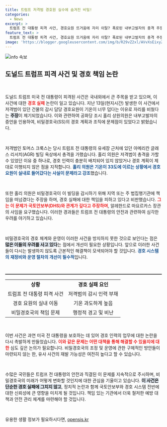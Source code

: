 ```yaml
---
title: 트럼프 저격범 경호원 실수에 숨겨진 비밀!
categories:
  - News
excerpt: >
  트럼프 전 대통령 피격 사건, 경호요원 뜨거움에 자리 이탈? 폭로된 내부고발자의 충격 주장! 비밀경호국의 경호 실패가 불러온 부산물은?
feature_text: >
  트럼프 전 대통령 피격 사건, 경호요원 뜨거움에 자리 이탈? 폭로된 내부고발자의 충격 주장! 비밀경호국의 경호 실패가 불러온 부산물은?
image: 'https://blogger.googleusercontent.com/img/b/R29vZ2xl/AVvXsEixyZcFfHzMRdzZMjFBmAUKJYCLCGyLL1o632UiGVXcaFdKo_bkvkuCioo0uUKlGfBVcT3P84aROyZIXSBEx3Aw5nCQ3pTgDom1WDC4m8eifvWiAmWEEVb4x6G_l8C0QH225ldMjyaFvpxGEBGNO37VmDTDMHGhJPq73UglMfDca1-0aw/s1600/blogspot.png'
---
```


<p><img src="https://blogger.googleusercontent.com/img/b/R29vZ2xl/AVvXsEixyZcFfHzMRdzZMjFBmAUKJYCLCGyLL1o632UiGVXcaFdKo_bkvkuCioo0uUKlGfBVcT3P84aROyZIXSBEx3Aw5nCQ3pTgDom1WDC4m8eifvWiAmWEEVb4x6G_l8C0QH225ldMjyaFvpxGEBGNO37VmDTDMHGhJPq73UglMfDca1-0aw/s1600/blogspot.png" alt="info 속보" /></p>

<h2 data-ke-size="size26">도널드 트럼프 피격 사건 및 경호 책임 논란</h2>

<p data-ke-size="size16">&nbsp;</p>

<p>도널드 트럼프 미국 전 대통령이 피격된 사건은 국내외에서 큰 주목을 받고 있으며, 이 사건에 대한 <b><span style="color: #ee2323;">경호 실패</span></b> 논란이 일고 있습니다. 지난 13일(현지시간) 발생한 이 사건에서 저격범이 있던 건물의 감시 담당 경호요원이 기온이 너무 덥다는 이유로 자리를 비웠다는 <b><span style="background-color: #21538527;">주장</span></b>이 제기되었습니다. 이와 관련하여 공화당 조시 홀리 상원의원은 내부고발자의 증언을 인용하여, 비밀경호국(SS)의 경호 계획과 조직에 문제점이 있었다고 밝혔습니다. </p>

<p data-ke-size="size16">&nbsp;</p>

<p>저격범인 토머스 크룩스는 당시 트럼프 전 대통령의 유세장 근처에 있던 아메리칸 글래스 리서치(AGR) 빌딩 옥상에서 총격을 가했습니다. 홀리 의원은 저격범이 총격을 가할 수 있었던 이유 중 하나로, 경호 인력이 충분히 배치되어 있지 않았거나 경호 계획이 제대로 이행되지 않은 점을 지적합니다. <b><span style="color: #1a5490;">홀리 의원은 기온이 33도에 이르는 상황에서 경호요원이 실내로 들어갔다는 사실이 문제라고 강조</span></b>했습니다.</p>

<p data-ke-size="size16">&nbsp;</p>

<p>또한 홀리 의원은 비밀경호국이 이 빌딩을 감시하기 위해 지역 또는 주 법집행기관에 책임을 떠넘겼다는 주장을 하며, 경호 실패에 대한 책임을 피하고 있다고 비판했습니다. <b><span style="color: #ee2323;">그는 이 문제가 국토안보부(DHS)와 관계가 깊다고 주장하며</span></b>, 알레한드로 마요르카스 장관의 사임을 요구했습니다. 이러한 경과들은 트럼프 전 대통령의 안전과 관련하여 심각한 우려를 야기하고 있습니다. </p>

<p data-ke-size="size16">&nbsp;</p>

<p>비밀경호국의 경호 체계와 운영이 이러한 사건을 방지하지 못한 것으로 보인다는 점은 <b><span style="background-color: #21538527;">많은 이들의 우려를 사고 있다</span></b>는 점에서 개선이 필요한 상황입니다. 앞으로 이러한 사건들이 다시는 발생하지 않도록 근본적인 해결책이 모색되어야 할 것입니다. <b><span style="color: #1a5490;">경호 시스템의 재정비와 운영 절차의 개선이 필수적</span></b>입니다. </p>

<p data-ke-size="size16">&nbsp;</p>

<p><hr style="height: 2px; border: none; color: #333; background-color: #333;"></hr></p>

<table style="width: 100%; border-collapse: collapse;">
<tr>
<td style="text-align: center; height: 17px;"><b>상황</b></td>
<td style="text-align: center; height: 17px;"><b>경호 실패 요인</b></td>
</tr>
<tr>
<td style="text-align: center; height: 17px;">트럼프 전 대통령 피격 사건</td>
<td style="text-align: center; height: 17px;">저격범의 감시 인력 부재</td>
</tr>
<tr>
<td style="text-align: center; height: 17px;">경호 요원의 실내 이동</td>
<td style="text-align: center; height: 17px;">기온 과도하게 높음</td>
</tr>
<tr>
<td style="text-align: center; height: 17px;">비밀경호국의 책임 문제</td>
<td style="text-align: center; height: 17px;">행정적 경고 및 비난</td>
</tr>
</table>

<p data-ke-size="size16">&nbsp;</p>

<p>이번 사건은 과연 미국 전 대통령을 보호하는 데 있어 경호 인력의 업무에 대한 논란을 다시 촉발하게 만들었습니다. <b><span style="color: #ee2323;">이와 같은 문제는 어떤 대책을 통해 해결할 수 있을지에 대한</span></b> 심도 깊은 논의가 필요합니다. 비밀경호국의 조정 및 운영에 관한 구체적인 방안들이 마련되지 않는 한, 유사 사건의 재발 가능성은 여전히 높다고 할 수 있습니다. </p>

<p data-ke-size="size16">&nbsp;</p>

<p>수많은 국민들은 트럼프 전 대통령의 안전과 직결된 이 문제를 지속적으로 주시하며, 비밀경호국의 미래가 어떻게 변화할 것인지에 대한 관심을 기울이고 있습니다. <b><span style="background-color: #21538527;">이 사건은 단순한 경호 실패에 그치지 않고</span></b>, 정치적 논란과 함께 국토안보부와 경호 시스템 전반에 대한 신뢰성에 큰 영향을 미치게 될 것입니다. 책임 있는 기관에서 더욱 철저한 예방 대책과 안전 관리 체계를 마련해야 할 것입니다. </p>

<p data-ke-size="size16">&nbsp;</p>
유용한 생활 정보가 필요하시다면, <a href="https://opensis.kr" rel="dofollow">opensis.kr</a>


